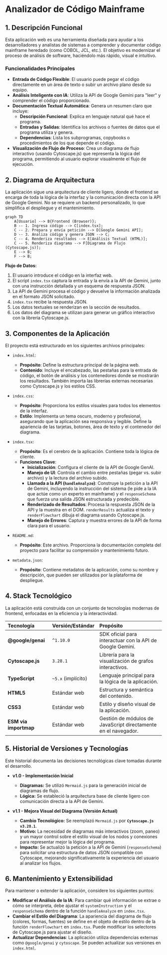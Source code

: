 # Analizador de Código Mainframe

## 1. Descripción Funcional

Esta aplicación web es una herramienta diseñada para ayudar a los desarrolladores y analistas de sistemas a comprender y documentar código mainframe heredado (como COBOL, JCL, etc.). El objetivo es modernizar el proceso de análisis de software, haciéndolo más rápido, visual e intuitivo.

### Funcionalidades Principales

- **Entrada de Código Flexible**: El usuario puede pegar el código directamente en un área de texto o subir un archivo plano desde su equipo.
- **Análisis Inteligente con IA**: Utiliza la API de Google Gemini para "leer" y comprender el código proporcionado.
- **Documentación Textual Automática**: Genera un resumen claro que incluye:
    - **Descripción Funcional**: Explica en lenguaje natural qué hace el programa.
    - **Entradas y Salidas**: Identifica los archivos o fuentes de datos que el programa utiliza y genera.
    - **Dependencias**: Lista los subprogramas, copybooks o procedimientos de los que depende el código.
- **Visualización de Flujo de Proceso**: Crea un diagrama de flujo interactivo (usando Cytoscape.js) que representa la lógica del programa, permitiendo al usuario explorar visualmente el flujo de ejecución.

## 2. Diagrama de Arquitectura

La aplicación sigue una arquitectura de cliente ligero, donde el frontend se encarga de toda la lógica de la interfaz y la comunicación directa con la API de Google Gemini. No se requiere un backend personalizado, lo que simplifica el despliegue y el mantenimiento.

```mermaid
graph TD
    A[Usuario] --> B{Frontend (Browser)};
    B -- 1. Ingresa código --> C[index.tsx];
    C -- 2. Prepara y envía petición --> D[Google Gemini API];
    D -- 3. Analiza código y genera JSON --> C;
    C -- 4. Renderiza resultados --> E[Análisis Textual (HTML)];
    C -- 5. Renderiza diagrama --> F[Diagrama de Flujo (Cytoscape.js)];
    E --> B;
    F --> B;
```

**Flujo de Datos:**
1.  El usuario introduce el código en la interfaz web.
2.  El script `index.tsx` captura la entrada y la envía a la API de Gemini, junto con una instrucción detallada y un esquema de respuesta JSON.
3.  La API de Gemini procesa el código y devuelve la información analizada en el formato JSON solicitado.
4.  `index.tsx` recibe la respuesta JSON.
5.  Los datos textuales se renderizan en la sección de resultados.
6.  Los datos del diagrama se utilizan para generar un gráfico interactivo con la librería Cytoscape.js.

## 3. Componentes de la Aplicación

El proyecto está estructurado en los siguientes archivos principales:

-   `index.html`:
    -   **Propósito**: Define la estructura principal de la página web.
    -   **Contenido**: Incluye el encabezado, las pestañas para la entrada de código, el botón de análisis y los contenedores donde se mostrarán los resultados. También importa las librerías externas necesarias como Cytoscape.js y los estilos CSS.

-   `index.css`:
    -   **Propósito**: Proporciona los estilos visuales para todos los elementos de la interfaz.
    -   **Estilo**: Implementa un tema oscuro, moderno y profesional, asegurando que la aplicación sea responsiva y legible. Define la apariencia de las tarjetas, botones, área de texto y el contenedor del diagrama.

-   `index.tsx`:
    -   **Propósito**: Es el cerebro de la aplicación. Contiene toda la lógica de cliente.
    -   **Funciones Clave**:
        -   **Inicialización**: Configura el cliente de la API de Google GenAI.
        -   **Manejo de UI**: Controla el cambio entre pestañas (pegar vs. subir archivo) y la lectura del archivo subido.
        -   **Llamada a la API (`handleAnalyze`)**: Construye la petición a la API de Gemini, incluyendo la instrucción del sistema (le pide a la IA que actúe como un experto en mainframe) y el `responseSchema` que fuerza una salida JSON estructurada y predecible.
        -   **Renderizado de Resultados**: Procesa la respuesta JSON de la API y la muestra en el DOM. `renderResults` actualiza el texto y `renderFlowchart` dibuja el diagrama usando Cytoscape.js.
        -   **Manejo de Errores**: Captura y muestra errores de la API de forma clara para el usuario.

-   `README.md`:
    -   **Propósito**: Este archivo. Proporciona la documentación completa del proyecto para facilitar su comprensión y mantenimiento futuro.

-   `metadata.json`:
    -   **Propósito**: Contiene metadatos de la aplicación, como su nombre y descripción, que pueden ser utilizados por la plataforma de despliegue.

## 4. Stack Tecnológico

La aplicación está construida con un conjunto de tecnologías modernas de frontend, enfocadas en la eficiencia y la interactividad.

| Tecnología | Versión/Estándar | Propósito |
| :--- | :--- | :--- |
| **@google/genai** | `^1.10.0` | SDK oficial para interactuar con la API de Google Gemini. |
| **Cytoscape.js** | `3.28.1` | Librería para la visualización de grafos interactivos. |
| **TypeScript** | `~5.x` (implícito) | Lenguaje principal para la lógica de la aplicación. |
| **HTML5** | Estándar web | Estructura y semántica del contenido. |
| **CSS3** | Estándar web | Estilo y diseño visual de la aplicación. |
| **ESM via importmap**| Estándar web | Gestión de módulos de JavaScript directamente en el navegador. |

## 5. Historial de Versiones y Tecnologías

Este historial documenta las decisiones tecnológicas clave tomadas durante el desarrollo.

-   **v1.0 - Implementación Inicial**
    -   **Diagramas:** Se utilizó `Mermaid.js` para la generación inicial de diagramas de flujo.
    -   **Lógica:** Se estableció la arquitectura base de cliente ligero con comunicación directa a la API de Gemini.

-   **v1.1 - Mejora Visual del Diagrama (Versión Actual)**
    -   **Cambio Tecnológico:** Se reemplazó `Mermaid.js` por **`Cytoscape.js v3.28.1`**.
    -   **Motivo:** La necesidad de diagramas más interactivos (zoom, paneo) y un mayor control sobre el estilo visual de los nodos y conexiones para representar mejor la lógica del programa.
    -   **Impacto:** Se actualizó la petición a la API de Gemini (`responseSchema`) para solicitar una estructura de datos JSON compatible con Cytoscape, mejorando significativamente la experiencia del usuario al analizar los flujos.

## 6. Mantenimiento y Extensibilidad

Para mantener o extender la aplicación, considere los siguientes puntos:

-   **Modificar el Análisis de la IA**: Para cambiar qué información se extrae o cómo se interpreta, debe ajustar el `systemInstruction` y el `responseSchema` dentro de la función `handleAnalyze` en `index.tsx`.
-   **Cambiar el Estilo del Diagrama**: La apariencia del diagrama de flujo (colores, formas, fuentes) se define en el objeto de estilo dentro de la función `renderFlowchart` en `index.tsx`. Puede modificar los selectores de Cytoscape.js para ajustar el diseño.
-   **Actualizar Dependencias**: La aplicación utiliza dependencias externas como `@google/genai` y `cytoscape`. Se pueden actualizar sus versiones en `index.html`.
